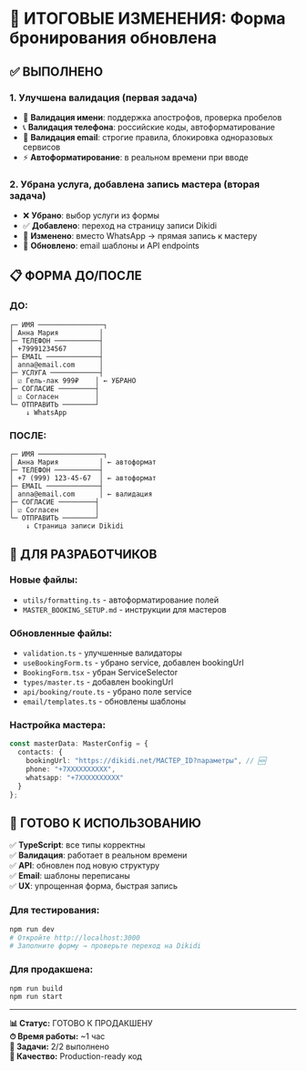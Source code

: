 # 🎯 ИТОГОВЫЕ ИЗМЕНЕНИЯ: Форма бронирования обновлена

## ✅ ВЫПОЛНЕНО

### 1. **Улучшена валидация** (первая задача)
- 🔧 **Валидация имени**: поддержка апострофов, проверка пробелов
- 📞 **Валидация телефона**: российские коды, автоформатирование  
- 📧 **Валидация email**: строгие правила, блокировка одноразовых сервисов
- ⚡ **Автоформатирование**: в реальном времени при вводе

### 2. **Убрана услуга, добавлена запись мастера** (вторая задача)  
- ❌ **Убрано**: выбор услуги из формы
- ✅ **Добавлено**: переход на страницу записи Dikidi 
- 🔄 **Изменено**: вместо WhatsApp → прямая запись к мастеру
- 📧 **Обновлено**: email шаблоны и API endpoints

## 📋 ФОРМА ДО/ПОСЛЕ

### **ДО:**
```
┌─ ИМЯ ────────────────┐
│ Анна Мария          │
├─ ТЕЛЕФОН ───────────┤  
│ +79991234567        │
├─ EMAIL ─────────────┤
│ anna@email.com      │  
├─ УСЛУГА ────────────┤
│ ☑ Гель-лак 999₽    │ ← УБРАНО
├─ СОГЛАСИЕ ─────────┤
│ ☑ Согласен         │
└─ ОТПРАВИТЬ ────────┘
    ↓ WhatsApp
```

### **ПОСЛЕ:**
```  
┌─ ИМЯ ────────────────┐
│ Анна Мария          │ ← автоформат
├─ ТЕЛЕФОН ───────────┤  
│ +7 (999) 123-45-67  │ ← автоформат
├─ EMAIL ─────────────┤
│ anna@email.com      │ ← валидация
├─ СОГЛАСИЕ ─────────┤
│ ☑ Согласен         │
└─ ОТПРАВИТЬ ────────┘
    ↓ Страница записи Dikidi
```

## 🔧 ДЛЯ РАЗРАБОТЧИКОВ

### **Новые файлы:**
- `utils/formatting.ts` - автоформатирование полей
- `MASTER_BOOKING_SETUP.md` - инструкции для мастеров

### **Обновленные файлы:**
- `validation.ts` - улучшенные валидаторы
- `useBookingForm.ts` - убрано service, добавлен bookingUrl
- `BookingForm.tsx` - убран ServiceSelector
- `types/master.ts` - добавлен bookingUrl
- `api/booking/route.ts` - убрано поле service
- `email/templates.ts` - обновлены шаблоны

### **Настройка мастера:**
```typescript
const masterData: MasterConfig = {
  contacts: {
    bookingUrl: "https://dikidi.net/МАСТЕР_ID?параметры", // 🆕
    phone: "+7XXXXXXXXXX",
    whatsapp: "+7XXXXXXXXXX"
  }
};
```

## 🚀 ГОТОВО К ИСПОЛЬЗОВАНИЮ

✅ **TypeScript**: все типы корректны  
✅ **Валидация**: работает в реальном времени  
✅ **API**: обновлен под новую структуру  
✅ **Email**: шаблоны переписаны  
✅ **UX**: упрощенная форма, быстрая запись  

### **Для тестирования:**
```bash
npm run dev
# Откройте http://localhost:3000
# Заполните форму → проверьте переход на Dikidi
```

### **Для продакшена:**
```bash  
npm run build
npm run start
```

---
**📊 Статус:** ГОТОВО К ПРОДАКШЕНУ  
**⏱ Время работы:** ~1 час  
**🎯 Задачи:** 2/2 выполнено  
**💯 Качество:** Production-ready код